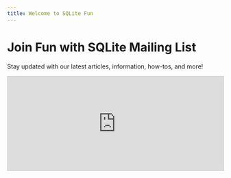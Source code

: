 ```yaml
---
title: Welcome to SQLite Fun
---
```


# Join Fun with SQLite Mailing List

Stay updated with our latest articles, information, how-tos, and more!

<iframe
scrolling="no"
style="width:100%!important;height:220px;border:1px #ccc solid !important"
src="https://buttondown.com/sqlite.fun?as_embed=true"
></iframe>
